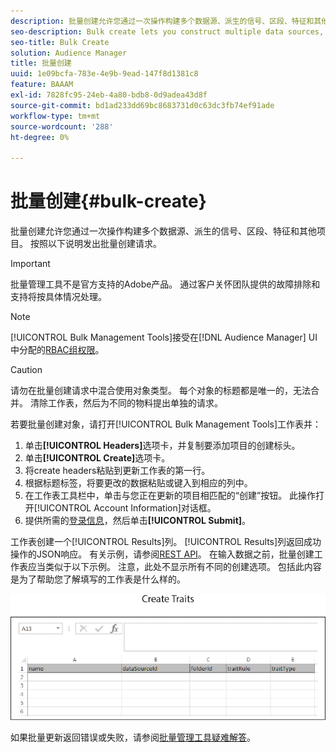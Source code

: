 ```yaml
---
description: 批量创建允许您通过一次操作构建多个数据源、派生的信号、区段、特征和其他项目。 按照以下说明发出批量创建请求。
seo-description: Bulk create lets you construct multiple data sources, derived signals, segments, traits, and other items with a single operation. Follow these instructions to make a bulk creation request.
seo-title: Bulk Create
solution: Audience Manager
title: 批量创建
uuid: 1e09bcfa-783e-4e9b-9ead-147f8d1381c8
feature: BAAAM
exl-id: 7828fc95-24eb-4a80-bdb8-0d9adea43d8f
source-git-commit: bd1ad233dd69bc8683731d0c63dc3fb74ef91ade
workflow-type: tm+mt
source-wordcount: '288'
ht-degree: 0%

---
```


# 批量创建{#bulk-create}

批量创建允许您通过一次操作构建多个数据源、派生的信号、区段、特征和其他项目。 按照以下说明发出批量创建请求。

>[!IMPORTANT]
>
>批量管理工具不是官方支持的Adobe产品。 通过客户关怀团队提供的故障排除和支持将按具体情况处理。

<!-- 

t_bulk_create.xml

 -->

>[!NOTE]
>
>[!UICONTROL Bulk Management Tools]接受在[!DNL Audience Manager] UI中分配的[RBAC组权限](../../features/administration/administration-overview.md)。

>[!CAUTION]
>
>请勿在批量创建请求中混合使用对象类型。 每个对象的标题都是唯一的，无法合并。 清除工作表，然后为不同的物料提出单独的请求。

若要批量创建对象，请打开[!UICONTROL Bulk Management Tools]工作表并：

1. 单击&#x200B;**[!UICONTROL Headers]**&#x200B;选项卡，并复制要添加项目的创建标头。
2. 单击&#x200B;**[!UICONTROL Create]**&#x200B;选项卡。
3. 将create headers粘贴到更新工作表的第一行。
4. 根据标题标签，将要更改的数据粘贴或键入到相应的列中。
5. 在工作表工具栏中，单击与您正在更新的项目相匹配的“创建”按钮。
此操作打开[!UICONTROL Account Information]对话框。
6. 提供所需的[登录信息](../../reference/bulk-management-tools/bulk-management-intro.md#auth-reqs)，然后单击&#x200B;**[!UICONTROL Submit]**。

工作表创建一个[!UICONTROL Results]列。 [!UICONTROL Results]列返回成功操作的JSON响应。 有关示例，请参阅[REST API](../../api/rest-api-main/rest-api-main.md)。 在输入数据之前，批量创建工作表应当类似于以下示例。 注意，此处不显示所有不同的创建选项。 包括此内容是为了帮助您了解填写的工作表是什么样的。

![](assets/cretetraits.png)

如果批量更新返回错误或失败，请参阅[批量管理工具疑难解答](../../reference/bulk-management-tools/bulk-troubleshooting.md)。
